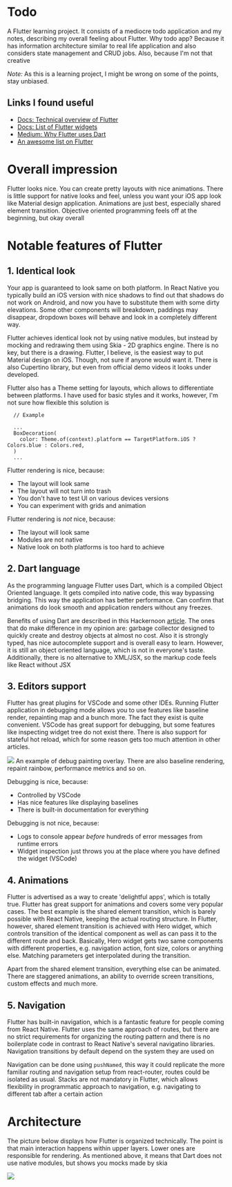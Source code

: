 # Todo

A Flutter learning project. It consists of a mediocre todo application and my notes, describing my overall feeling about Flutter. Why todo app? Because it has information architecture similar to real life application and also considers state management and CRUD jobs. Also, because I'm not that creative

*Note:*
As this is a learning project, I might be wrong on some of the points, stay unbiased.

## Links I found useful

- [Docs: Technical overview of Flutter](https://flutter.dev/docs/resources/inside-flutter)
- [Docs: List of Flutter widgets](https://flutter.dev/docs/reference/widgets)
- [Medium: Why Flutter uses Dart](https://hackernoon.com/why-flutter-uses-dart-dd635a054ebf)
- [An awesome list on Flutter](https://github.com/Solido/awesome-flutter)

# Overall impression

Flutter looks nice. You can create pretty layouts with nice animations. There is little support for native looks and feel, unless you want your iOS app look like Material design application. Animations are just best, especially shared element transition. Objective oriented programming feels off at the beginning, but okay overall

# Notable features of Flutter

## 1. Identical look

Your app is guaranteed to look same on both platform. In React Native you typically build an iOS version with nice shadows to find out that shadows do not work on Android, and now you have to substitute them with some dirty elevations. Some other components will breakdown, paddings may disappear, dropdown boxes will behave and look in a completely different way.

Flutter achieves identical look not by using native modules, but instead by mocking and redrawing them using Skia - 2D graphics engine. There is no key, but there is a drawing. Flutter, I believe, is the easiest way to put Material design on iOS. Though, not sure if anyone would want it. There is also Cupertino library, but even from official demo videos it looks under developed.

Flutter also has a Theme setting for layouts, which allows to differentiate between platforms. I have used for basic styles and it works, however, I'm not sure how flexible this solution is

```
  // Example

  ...
  BoxDecoration(
    color: Theme.of(context).platform == TargetPlatform.iOS ? Colors.blue : Colors.red,
  )
  ...

```

Flutter rendering is nice, because:

  * The layout will look same
  * The layout will not turn into trash
  * You don't have to test UI on various devices versions
  * You can experiment with grids and animation

Flutter rendering is *not* nice, because:

  * The layout will look same
  * Modules are not native
  * Native look on both platforms is too hard to achieve

## 2. Dart language

As the programming language Flutter uses Dart, which is a compiled Object Oriented language. It gets compiled into native code, this way bypassing bridging. This way the application has better performance. Can confirm that animations do look smooth and application renders without any freezes.

Benefits of using Dart are described in this Hackernoon [article](https://hackernoon.com/why-flutter-uses-dart-dd635a054ebf). The ones that do make difference in my opinion are: garbage collector designed to quickly create and destroy objects at almost no cost. Also it is strongly typed, has nice autocomplete support and is overall easy to learn. However, it is still an object oriented language, which is not in everyone's taste. Additionally, there is no alternative to XML/JSX, so the markup code feels like React without JSX

## 3. Editors support

Flutter has great plugins for VSCode and some other IDEs. Running Flutter application in debugging mode allows you to use features like baseline render, repainting map and a bunch more. The fact they exist is quite convenient. VSCode has great support for debugging, but some features like inspecting widget tree do not exist there. There is also support for stateful hot reload, which for some reason gets too much attention in other articles.

![](images/debug-1.png)
An example of debug painting overlay. There are also baseline rendering, repaint rainbow, performance metrics and so on.

Debugging is nice, because:

* Controlled by VSCode
* Has nice features like displaying baselines
* There is built-in documentation for everything

Debugging is not nice, because:

* Logs to console appear *before* hundreds of error messages from runtime errors
* Widget inspection just throws you at the place where you have defined the widget (VSCode)

## 4. Animations

Flutter is advertised as a way to create 'delightful apps', which is totally true. Flutter has great support for animations and covers some very popular cases. The best example is the shared element transition, which is barely possible with React Native, keeping the actual routing structure. In Flutter, however, shared element transition is achieved with Hero widget, which controls transition of the identical component as well as can pass it to the different route and back. Basically, Hero widget gets two same components with different properties, e.g. navigation action, font size, colors or anything else. Matching parameters get interpolated during the transition.

Apart from the shared element transition, everything else can be animated. There are staggered animations, an ability to override screen transitions, custom effects and much more.

## 5. Navigation

Flutter has built-in navigation, which is a fantastic feature for people coming from React Native. Flutter uses the same approach of routes, but there are no strict requirements for organizing the routing pattern and there is no boilerplate code in contrast to React Native's several navigatino libraries. Navigation transitions by default depend on the system they are used on

Navigation can be done using `pushNamed`, this way it could replicate the more familiar routing and navigation setup from react-router, routes could be isolated as usual. Stacks are not mandatory in Flutter, which allows flexibility in programmatic approach to navigation, e.g. navigating to different tab after a certain action

# Architecture

The picture below displays how Flutter is organized technically. The point is that main interaction happens within upper layers. Lower ones are responsible for rendering. As mentioned above, it means that Dart does not use native modules, but shows you mocks made by skia

![](images/debug-1.png)